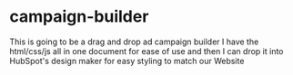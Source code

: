# campaign-builder
This is going to be a drag and drop ad campaign builder
I have the html/css/js all in one document for ease of use and then I can drop it into HubSpot's design maker for easy styling to match our Website